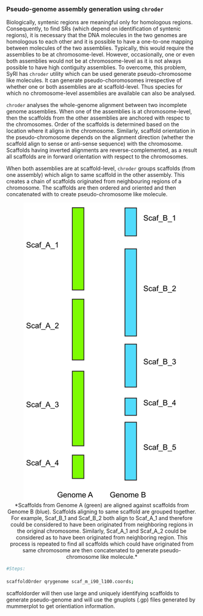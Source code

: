 ### Pseudo-genome assembly generation using `chroder`
Biologically, syntenic regions are meaningful only for homologous regions. Consequently, to find SRs (which depend on identification of syntenic regions), it is necessary that the DNA molecules in the two genomes are homologous to each other and it is possible to have a one-to-one mapping between molecules of the two assemblies. Typically, this would require the assemblies to be at chromosome-level. However, occasionally, one or even both assemblies would not be at chromosome-level as it is not always possible to have high contiguity assemblies. To overcome, this problem, SyRI has `chroder` utility which can be used generate pseudo-chromosome like molecules. It can generate pseudo-choromosomes irrespective of whether one or both assemblies are at scaffold-level. Thus species for which no chromosome-level assemblies are available can also be analysed.

`chroder` analyses the whole-genome alignment between two incomplete genome assemblies. When one of the assemblies is at chromosome-level, then the scaffolds from the other assemblies are anchored with respec to the chromosomes. Order of the scaffolds is determined based on the location where it aligns in the chromosome. Similarly, scaffold orientation in the pseudo-chromosome depends on the alignment direction (whether the scaffold align to sense or anti-sense sequence) with the chromosome. Scaffolds having inverted alignments are reverse-complemented, as a result all scaffolds are in forward orientation with respect to the chromosomes.

When both assemblies are at scaffold-level, `chroder` groups scaffolds (from one assembly) which align to same scaffold in the other assembly. This creates a chain of scaffolds originated from neighbouring regions of a chromosome. The scaffolds are then ordered and oriented and then concatenated with to create pseudo-chromosome like molecule.

<p align='center'>
<img src='chroder.svg' alt>
<br />
*Scaffolds from Genome A (green) are aligned against scaffolds from Genome B (blue). Scaffolds aligning to same scaffold are grouped together. For example, Scaf_B_1 and Scaf_B_2 both align to Scaf_A_1 and therefore could be considered to have been originated from neighboring regions in the original chromosome. Similarly, Scaf_A_1 and Scaf_A_2 could be considered as to have been originated from neighboring region. This process is repeated to find all scaffolds which could have originated from same chromosome are then concatenated to generate pseudo-chromosome like molecule.*
</p>

```bash
#Steps:

scaffoldOrder qrygenome scaf_m_i90_l100.coords;
```

scaffoldorder will then use large and uniquely identifying scaffolds to generate pseudo-genome and will use the gnuplots (.gp) files generated by mummerplot to get orientiation information.
